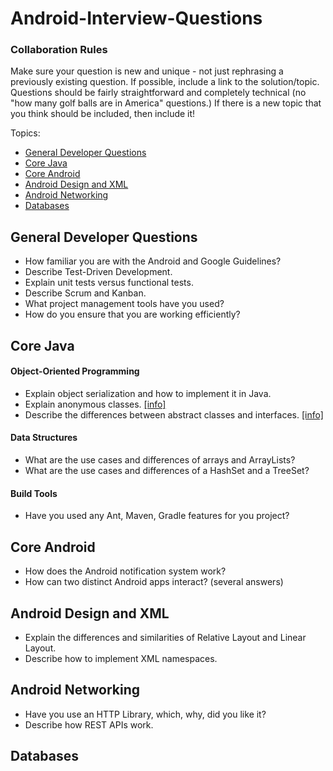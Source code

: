 Android-Interview-Questions
===========================
<h3>Collaboration Rules</h3>
<p>Make sure your question is new and unique - not just rephrasing a previously existing question. If possible, include a link to the solution/topic. Questions should be fairly straightforward and completely technical (no "how many golf balls are in America" questions.) If there is a new topic that you think should be included, then include it!</p>

Topics:
<ul>
    <li>
        <a href="#general-developer-questions">General Developer Questions</a>
    </li>
    <li>
        <a href="#core-java">Core Java</a>
    </li>
    <li>
        <a href="#core-android">Core Android</a>
    </li>
    <li>
        <a href="#android-design-and-xml">Android Design and XML</a>
    </li>
    <li>
        <a href="#android-networking">Android Networking</a>
    </li>
    <li>
        <a href="#databases">Databases</a>
    </li>
</ul>

<h2>General Developer Questions</h2>
<ul>
    <li>
        How familiar you are with the Android and Google Guidelines?
    </li>
    <li>
        Describe Test-Driven Development.
    </li>
    <li>
        Explain unit tests versus functional tests.
    </li>
    <li>
        Describe Scrum and Kanban.
    </li>
    <li>
        What project management tools have you used?
    </li>
    <li>
        How do you ensure that you are working efficiently?
    </li>
</ul>

<h2>Core Java</h2>
<h4>Object-Oriented Programming</h4>
<ul>
    <li>
        Explain object serialization and how to implement it in Java.
    </li>
    <li>
        Explain anonymous classes. <a href="http://docs.oracle.com/javase/tutorial/java/javaOO/anonymousclasses.html" target="_blank">[info]</a>
    </li>
    <li>
        Describe the differences between abstract classes and interfaces. <a href="http://www.javaworld.com/article/2077421/learn-java/abstract-classes-vs-interfaces.html" target="_blank">[info]</a>
    </li>
</ul>

<h4>Data Structures</h4>
<ul>
    <li>
        What are the use cases and differences of arrays and ArrayLists?
    </li>
    <li>
        What are the use cases and differences of a HashSet and a TreeSet?
    </li>
</ul>
<h4>Build Tools</h4>
<ul>
    <li>
        Have you used any Ant, Maven, Gradle features for you project?
    </li>
</ul>

<h2>Core Android</h2>
<ul>
    <li>
        How does the Android notification system work?
    </li>
    <li>
        How can two distinct Android apps interact? (several answers)
    </li>
</ul>

<h2>Android Design and XML</h2>
<ul>
    <li>
        Explain the differences and similarities of Relative Layout and Linear Layout.
    </li>
    <li>
        Describe how to implement XML namespaces.
    </li>
</ul>

<h2>Android Networking</h2>
<ul>
    <li>
        Have you use an HTTP Library, which, why, did you like it?
    </li>
    <li>
        Describe how REST APIs work.
    </li>
</ul>

<h2>Databases</h2>